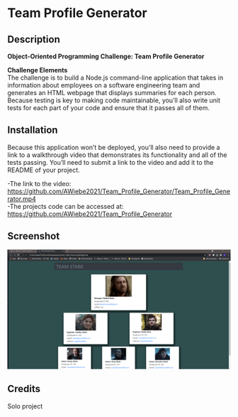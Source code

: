 # Team Profile Generator 

## Description 

**Object-Oriented Programming Challenge: Team Profile Generator**

**Challenge Elements**\
The challenge is to build a Node.js command-line application that takes in information about 
employees on a software engineering team and generates an HTML webpage that displays summaries 
for each person. Because testing is key to making code maintainable, you’ll also write unit 
tests for each part of your code and ensure that it passes all of them.


## Installation

Because this application won’t be deployed, you’ll also need to provide a link to a walkthrough 
video that demonstrates its functionality and all of the tests passing. You’ll need to submit a 
link to the video and add it to the README of your project.

-The link to the video: https://github.com/AWiebe2021/Team_Profile_Generator/Team_Profile_Generator.mp4 \
-The projects code can be accessed at: https://github.com/AWiebe2021/Team_Profile_Generator

## Screenshot
![Team_Profile_Generator Screenshot](./Screenshot.png)

## Credits
Solo project
